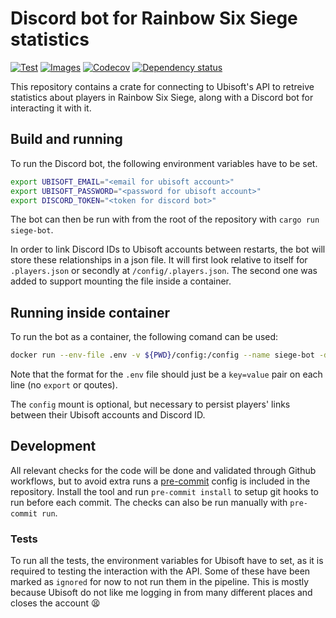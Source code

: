 # Discord bot for Rainbow Six Siege statistics

[![Test](https://github.com/oliverflecke/siege-bot/actions/workflows/test.yml/badge.svg)](https://github.com/oliverflecke/siege-bot/actions/workflows/test.yml?query=branch%3Amain)
[![Images](https://github.com/oliverflecke/siege-bot/actions/workflows/publish_image.yml/badge.svg)](https://github.com/oliverflecke/siege-bot/actions/workflows/publish_image.yml?query=branch%3Amain)
[![Codecov](https://codecov.io/github/oliverflecke/siege-bot/coverage.svg?branch=main)](https://codecov.io/gh/oliverflecke/siege-bot)
[![Dependency status](https://deps.rs/repo/github/oliverflecke/siege-bot/status.svg)](https://deps.rs/repo/github/oliverflecke/siege-bot)

This repository contains a crate for connecting to Ubisoft's API to retreive statistics about players in Rainbow Six Siege, along with a Discord bot for interacting it with it.

## Build and running

To run the Discord bot, the following environment variables have to be set.

```sh
export UBISOFT_EMAIL="<email for ubisoft account>"
export UBISOFT_PASSWORD="<password for ubisoft account>"
export DISCORD_TOKEN="<token for discord bot>"
```

The bot can then be run with from the root of the repository with `cargo run siege-bot`.

In order to link Discord IDs to Ubisoft accounts between restarts, the bot will store these relationships in a json file. It will first look relative to itself for `.players.json` or secondly at `/config/.players.json`. The second one was added to support mounting the file inside a container.

## Running inside container

To run the bot as a container, the following comand can be used:

```sh
docker run --env-file .env -v ${PWD}/config:/config --name siege-bot -d ghcr.io/oliverflecke/siege-bot
```

Note that the format for the `.env` file should just be a `key=value` pair on each line (no `export` or qoutes).

The `config` mount is optional, but necessary to persist players' links between their Ubisoft accounts and Discord ID.

## Development

All relevant checks for the code will be done and validated through Github workflows, but to avoid extra runs a [pre-commit](https://pre-commit.com) config is included in the repository. Install the tool and run `pre-commit install` to setup git hooks to run before each commit. The checks can also be run manually with `pre-commit run`.

### Tests

To run all the tests, the environment variables for Ubisoft have to set, as it is required to testing the interaction with the API. Some of these have been marked as `ignored` for now to not run them in the pipeline. This is mostly because Ubisoft do not like me logging in from many different places and closes the account 😫
